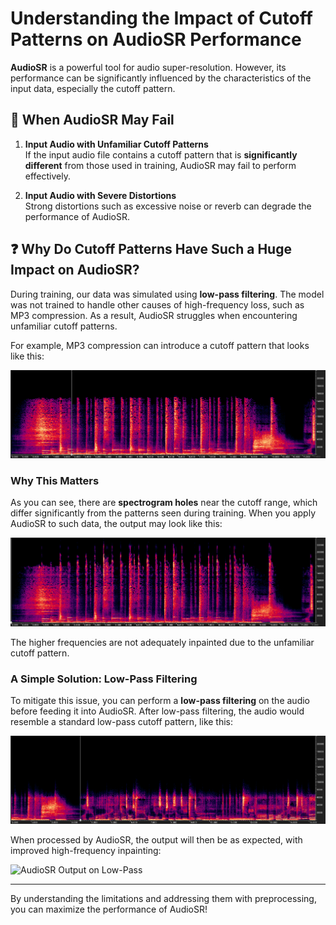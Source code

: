 # Understanding the Impact of Cutoff Patterns on AudioSR Performance

**AudioSR** is a powerful tool for audio super-resolution. However, its performance can be significantly influenced by the characteristics of the input data, especially the cutoff pattern. 

## 🚩 When AudioSR May Fail
1. **Input Audio with Unfamiliar Cutoff Patterns**  
   If the input audio file contains a cutoff pattern that is **significantly different** from those used in training, AudioSR may fail to perform effectively.
   
2. **Input Audio with Severe Distortions**  
   Strong distortions such as excessive noise or reverb can degrade the performance of AudioSR.

## ❓ Why Do Cutoff Patterns Have Such a Huge Impact on AudioSR?
During training, our data was simulated using **low-pass filtering**. The model was not trained to handle other causes of high-frequency loss, such as MP3 compression. As a result, AudioSR struggles when encountering unfamiliar cutoff patterns.

For example, MP3 compression can introduce a cutoff pattern that looks like this:

![MP3 Cutoff Example](figs/mp3.png)

### Why This Matters
As you can see, there are **spectrogram holes** near the cutoff range, which differ significantly from the patterns seen during training. When you apply AudioSR to such data, the output may look like this:

![AudioSR Output on MP3](figs/mp3_after.png)

The higher frequencies are not adequately inpainted due to the unfamiliar cutoff pattern.

### A Simple Solution: Low-Pass Filtering
To mitigate this issue, you can perform a **low-pass filtering** on the audio before feeding it into AudioSR. After low-pass filtering, the audio would resemble a standard low-pass cutoff pattern, like this:

![Low-Pass Filtered Audio](figs/lowpass.jpg)

When processed by AudioSR, the output will then be as expected, with improved high-frequency inpainting:

![AudioSR Output on Low-Pass](figs/lowpass_after.png)

---

By understanding the limitations and addressing them with preprocessing, you can maximize the performance of AudioSR!
